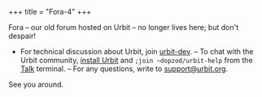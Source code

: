 +++ title = "Fora-4" +++

Fora – our old forum hosted on Urbit – no longer lives here; but don't despair!

- For technical discussion about Urbit, join [urbit-dev](https://groups.google.com/a/urbit.org/forum/#!forum/dev).
– To chat with the Urbit community, [install Urbit](https://urbit.org/docs/getting-started/) and `;join ~dopzod/urbit-help` from the [Talk](https://urbit.org/docs/using/messaging/) terminal.
– For any questions, write to [support@urbit.org](mailto:support@urbit.org).

See you around.
